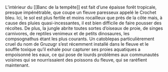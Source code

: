 L’intérieur du [[Banc de la tempête]] est fait d’une épaisse forêt tropicale, presque impénétrable, que coupe un fleuve paresseux appelé le Crochet bleu. Ici, le sol est plus fertile et moins rocailleux que près de la côte mais, à cause des pluies quasi-incessantes, il est bien difficile de faire pousser des récoltes. De plus, la jungle abrite toutes sortes d’oiseaux de proie, de singes carnivores, de reptiles venimeux et de petits dinosaures, les compsognathus étant les plus courants. Un catoblepas particulièrement cruel du nom de Gruzugr s’est récemment installé dans le fleuve et le souffle toxique qu’il exhale pour capturer ses proies aquatiques a empoisonné les eaux, ce qui pose de lourds problèmes aux communautés voisines qui se nourrissaient des poissons du fleuve, qui se raréfient maintenant.